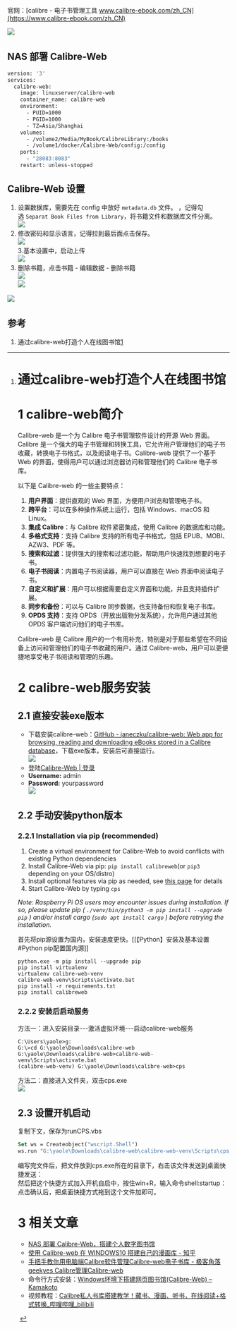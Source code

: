 

官网：[calibre - 电子书管理工具 www.calibre-ebook.com/zh_CN](https://www.calibre-ebook.com/zh_CN)

​![](https://lei-1258171996.cos.ap-guangzhou.myqcloud.com/imgs/2023/202310101720621.png)​

## NAS 部署 Calibre-Web

```sh
version: '3'
services:
  calibre-web:
    image: linuxserver/calibre-web
    container_name: calibre-web
    environment:
      - PUID=1000
      - PGID=1000
      - TZ=Asia/Shanghai
    volumes:
      - /volume2/Media/MyBook/CalibreLibrary:/books
      - /volume1/docker/Calibre-Web/config:/config
    ports:
      - "28083:8083"
    restart: unless-stopped
```

## Calibre-Web 设置

1. 设置数据库，需要先在 config 中放好 `metadata.db`​ 文件。 ，记得勾选 `Separat Book Files from Library`​，将书籍文件和数据库文件分离。  
    ![](https://lei-1258171996.cos.ap-guangzhou.myqcloud.com/imgs/2024/202411062338605.png)​
2. 修改密码和显示语言，记得拉到最后面点击保存。  
    ![](https://lei-1258171996.cos.ap-guangzhou.myqcloud.com/imgs/2024/202411062323801.png)  
    3.基本设置中，启动上传  
    ![](https://lei-1258171996.cos.ap-guangzhou.myqcloud.com/imgs/2024/202411062326217.png)​
3. 删除书籍，点击书籍 - 编辑数据 - 删除书籍  
    ![](https://lei-1258171996.cos.ap-guangzhou.myqcloud.com/imgs/2024/202411062327978.png)  
    ![](https://lei-1258171996.cos.ap-guangzhou.myqcloud.com/imgs/2024/202411062328134.png)​

​![](https://lei-1258171996.cos.ap-guangzhou.myqcloud.com/imgs/2023/202310101729072.png)​

## 参考

1. 通过calibre-web打造个人在线图书馆[1](https://www.sdgarden.top/archives/117/#footnotes-def-1)

---

1. # 通过calibre-web打造个人在线图书馆
    
    # 1 calibre-web简介
    
    Calibre-web 是一个为 Calibre 电子书管理软件设计的开源 Web 界面。Calibre 是一个强大的电子书管理和转换工具，它允许用户管理他们的电子书收藏，转换电子书格式，以及阅读电子书。Calibre-web 提供了一个基于 Web 的界面，使得用户可以通过浏览器访问和管理他们的 Calibre 电子书库。
    
    以下是 Calibre-web 的一些主要特点：
    
    1. **用户界面**：提供直观的 Web 界面，方便用户浏览和管理电子书。
    2. **跨平台**：可以在多种操作系统上运行，包括 Windows、macOS 和 Linux。
    3. **集成 Calibre**：与 Calibre 软件紧密集成，使用 Calibre 的数据库和功能。
    4. **多格式支持**：支持 Calibre 支持的所有电子书格式，包括 EPUB、MOBI、AZW3、PDF 等。
    5. **搜索和过滤**：提供强大的搜索和过滤功能，帮助用户快速找到想要的电子书。
    6. **电子书阅读**：内置电子书阅读器，用户可以直接在 Web 界面中阅读电子书。
    7. **自定义和扩展**：用户可以根据需要自定义界面和功能，并且支持插件扩展。
    8. **同步和备份**：可以与 Calibre 同步数据，也支持备份和恢复电子书库。
    9. **OPDS 支持**：支持 OPDS（开放出版物分发系统），允许用户通过其他 OPDS 客户端访问他们的电子书库。
    
    Calibre-web 是 Calibre 用户的一个有用补充，特别是对于那些希望在不同设备上访问和管理他们的电子书收藏的用户。通过 Calibre-web，用户可以更便捷地享受电子书阅读和管理的乐趣。
    
    # 2 calibre-web服务安装
    
    ## 2.1 直接安装exe版本
    
    - 下载安装calibre-web：[GitHub - janeczku/calibre-web: Web app for browsing, reading and downloading eBooks stored in a Calibre database](https://github.com/janeczku/calibre-web)，下载exe版本，安装后可直接运行。  
        ![](https://lei-1258171996.cos.ap-guangzhou.myqcloud.com/imgs/2024/202401161407355.png)​
    - 登陆[Calibre-Web | 登录](http://localhost:8083/login?next=%2Fadmin%2Fdbconfig)
    - **Username:** admin
    - **Password:** yourpassword  
        ![](https://lei-1258171996.cos.ap-guangzhou.myqcloud.com/imgs/2024/202401161405889.png)​
    
    ## 2.2 手动安装python版本
    
    ### 2.2.1 Installation via pip (recommended)
    
    1. Create a virtual environment for Calibre-Web to avoid conflicts with existing Python dependencies
    2. Install Calibre-Web via pip: `pip install calibreweb`​ (or `pip3`​ depending on your OS/distro)
    3. Install optional features via pip as needed, see [this page](https://github.com/janeczku/calibre-web/wiki/Dependencies-in-Calibre-Web-Linux-and-Windows) for details
    4. Start Calibre-Web by typing `cps`​
    
    *Note: Raspberry Pi OS users may encounter issues during installation. If so, please update pip (*​ _​`./venv/bin/python3 -m pip install --upgrade pip`​_​ _) and/or install cargo (_​_​`sudo apt install cargo`​_​ _) before retrying the installation._
    
    首先将pip源设置为国内，安装速度更快。[[【Python】安装及基本设置#Python pip配置国内源]]
    
    ```shell
    python.exe -m pip install --upgrade pip
    pip install virtualenv
    virtualenv calibre-web-venv
    calibre-web-venv\Scripts\activate.bat
    pip install -r requirements.txt
    pip install calibreweb
    ```
    
    ### 2.2.2 安装后启动服务
    
    方法一：进入安装目录---激活虚拟环境---启动calibre-web服务
    
    ```
    C:\Users\yaole>g:
    G:\>cd G:\yaole\Downloads\calibre-web
    G:\yaole\Downloads\calibre-web>calibre-web-venv\Scripts\activate.bat
    (calibre-web-venv) G:\yaole\Downloads\calibre-web>cps 
    ```
    
    方法二：直接进入文件夹，双击cps.exe  
    ![](https://lei-1258171996.cos.ap-guangzhou.myqcloud.com/imgs/2024/202401171613249.png)​
    
    ## 2.3 设置开机启动
    
    复制下文，保存为runCPS.vbs
    
    ```vb
    Set ws = Createobject("wscript.Shell")
    ws.run "G:\yaole\Downloads\calibre-web\calibre-web-venv\Scripts\cps.exe",vbhide
    ```
    
    编写完文件后，把文件放到cps.exe所在的目录下，右击该文件发送到桌面快捷发送：  
    然后把这个快捷方式加入开机自启中，按住win+R，输入命令shell:startup：  
    点击确认后，把桌面快捷方式拖到这个文件加即可。
    
    # 3 相关文章
    
    - [NAS 部署 Calibre-Web，搭建个人数字图书馆](https://www.sdgarden.top/archives/117/#20241209151559-hsghzal)
    - [使用 Calibre-web 在 WINDOWS10 搭建自己的漫画库 - 知乎](https://zhuanlan.zhihu.com/p/94534013)
    - [手把手教你用电脑端Calibre软件管理Calibre-web电子书库 - 极客角落 geekyes Calibre管理Calibre-web](https://www.geekyes.com/414.htm)
    - 命令行方式安装：[Windows环境下搭建网页图书馆(Calibre-Web) – Kamakoto](http://www.kamakoto.fun/calibre-windows/)
    - 视频教程：[Calibre私人书库搭建教学！藏书、漫画、听书，在线阅读+格式转换_哔哩哔哩_bilibili](https://www.bilibili.com/video/BV12v411W7Pw/?vd_source=2acd4867545f3104b2ec4f3b962314d8)
    
    ‍ [↩](https://www.sdgarden.top/archives/117/#footnotes-ref-1)